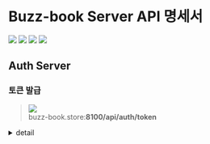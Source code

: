 # Buzz-book Server API 명세서

![](https://img.shields.io/static/v1?label=&message=GET&color=blue)
![](https://img.shields.io/static/v1?label=&message=POST&color=brightgreen)
![](https://img.shields.io/static/v1?label=&message=PUT&color=orange)
![](https://img.shields.io/static/v1?label=&message=DELETE&color=red)

## Auth Server

### 토큰 발급 
 
> ![](https://img.shields.io/static/v1?label=&message=POST&color=brightgreen) <br>
> buzz-book.store:**8100/api/auth/token**
 
<details>
<summary>detail</summary>
 
#### Request
 
##### Body
 
| name    | type   | description            | 필수 |
| :-----  | :----  | :--------------------- | ---- |
| loginId | string | 사용자가 로그인한 아이디 | 필수 |
| role    | string | 사용자 권한             | 필수 |
 
#### Response

##### Header
 
<details>
<summary>200 Ok : 성공적으로 로그인 된 경우</summary>
  
| key           | value             | description                                                        | 
| :-----------  | :---------------  | :----------------------------------------------------------------- |
| Authorization | jwt access token  | jwt access token `user_id`, `role`, `iat`, `exp`, `sub` 가 들어있음 |
| Refresh-Token | jwt refresh token | jwt refresh token                                                  |
 
`iat` 발급시간(number)

`exp` 만료시간(number)

`sub` 토큰타입(string, <sub>'access_token' or 'refresh_token'</sub>)

</details>

<br />
 
 
